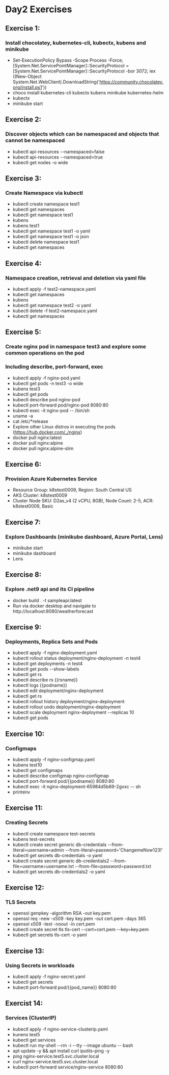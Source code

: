 # Day2 Exercises
## Exercise 1:
### Install chocolatey, kubernetes-cli, kubectx, kubens and minikube 
- Set-ExecutionPolicy Bypass -Scope Process -Force; [System.Net.ServicePointManager]::SecurityProtocol = [System.Net.ServicePointManager]::SecurityProtocol -bor 3072; iex ((New-Object System.Net.WebClient).DownloadString('https://community.chocolatey.org/install.ps1'))
- choco install kubernetes-cli kubectx kubens minikube kubernetes-helm
- kubectx
- minikube start

## Exercise 2:
### Discover objects which can be namespaced and objects that cannot be namespaced
- kubectl api-resources --namespaced=false
- kubectl api-resources --namespaced=true
- kubectl get nodes -o wide

## Exercise 3:
### Create Namespace via kubectl
- kubectl create namespace test1
- kubectl get namespaces
- kubectl get namespace test1
- kubens
- kubens test1
- kubectl get namespace test1 -o yaml
- kubectl get namespace test1 -o json
- kubectl delete namespace test1
- kubectl get namespaces

## Exercise 4:
### Namespace creation, retrieval and deletion via yaml file
- kubectl apply -f test2-namespace.yaml
- kubectl get namespaces
- kubens
- kubectl get namespace test2 -o yaml
- kubectl delete -f test2-namespace.yaml
- kubectl get namespaces

## Exercise 5: 
### Create nginx pod in namespace test3 and explore some common operations on the pod
### Including describe, port-forward, exec
- kubectl apply -f nginx-pod.yaml
- kubectl get pods -n test3 -o wide
- kubens test3
- kubectl get pods
- kubectl describe pod nginx-pod
- kubectl port-forward pod/nginx-pod 8080:80
- kubectl exec -it nginx-pod -- /bin/sh
- uname -a
- cat /etc/*release
- Explore other Linux distros in executing the pods (https://hub.docker.com/_/nginx)
- docker pull nginx:latest
- docker pull nginx:alpine
- docker pull nginx:alpine-slim

## Exercise 6:
### Provision Azure Kubernetes Service 
- Resource Group: k8stest0009, Region: South Central US
- AKS Cluster: k8stest0009
- Cluster Node SKU: D2as_v4 (2 vCPU, 8GB), Node Count: 2-5, ACR: k8stest0009, Basic

## Exercise 7:
### Explore Dashboards (minikube dashboard, Azure Portal, Lens)
- minikube start
- minikube dashboard
- Lens

## Exercise 8:
### Explore .net9 api and its CI pipeline
- docker build . -t sampleapi:latest
- Run via docker desktop and navigate to http://localhost:8080/weatherforecast 

## Exercise 9:
### Deployments, Replica Sets and Pods
- kubectl apply -f nginx-deployment.yaml
- kubectl rollout status deployment/nginx-deployment -n test4
- kubectl get deployments -n test4
- kubectl get pods --show-labels
- kubectl get rs
- kubectl describe rs {{rsname}}
- kubectl logs {{podname}}
- kubectl edit deployment/nginx-deployment
- kubectl get rs
- kubectl rollout history deployment/nginx-deployment
- kubectl rollout undo deployment/nginx-deployment
- kubectl scale deployment nginx-deployment --replicas 10
- kubectl get pods

## Exercise 10:
### Configmaps
- kubectl apply -f nginx-configmap.yaml
- kubens test10
- kubectl get configmaps
- kubectl describe configmap nginx-configmap
- kubectl port-forward pod/{{podname}} 8080:80
- kubectl exec -it nginx-deployment-65984d5b69-2gvxc -- sh
- printenv

## Exercise 11:
### Creating Secrets
- kubectl create namespace test-secrets
- kubens test-secrets
- kubectl create secret generic db-credentials --from-literal=username=admin --from-literal=password='ChangemeNow123!'
- kubectl get secrets db-credentials -o yaml
- kubectl create secret generic db-credentials2 --from-file=username=username.txt --from-file=password=password.txt
- kubectl get secrets db-credentials2 -o yaml

## Exercise 12:
### TLS Secrets
- openssl genpkey -algorithm RSA -out key.pem
- openssl req -new -x509 -key key.pem -out cert.pem -days 365
- openssl x509 -text -noout -in cert.pem
- kubectl create secret tls tls-cert --cert=cert.pem --key=key.pem
- kubectl get secrets tls-cert -o yaml

## Exercise 13:
### Using Secrets in workloads
- kubectl apply -f nginx-secret.yaml
- kubectl get secrets
- kubectl port-forward pod/{{pod_name}} 8080:80

## Exercist 14:
### Services (ClusterIP)
- kubectl apply -f nginx-service-clusterip.yaml
- kunens test5
- kubectl get services
- kubectl run my-shell --rm -i --tty --image ubuntu -- bash
- apt update -y && apt install curl iputils-ping -y
- ping nginx-service.test5.svc.cluster.local
- curl nginx-service.test5.svc.cluster.local
- kubectl port-forward service/nginx-service 8080:80  